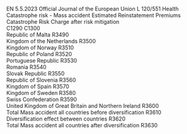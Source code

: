 EN  5.5.2023 Official Journal of the European Union L 120/551
 Health Catastrophe risk - Mass accident  Estimated Reinstatement 
Premiums  Catastrophe Risk Charge 
after risk mitigation  
C1290  C1300  
Republic of Malta  R3490  
Kingdom of the Netherlands  R3500  
Kingdom of Norway  R3510  
Republic of Poland  R3520  
Portuguese Republic  R3530  
Romania  R3540  
Slovak Republic  R3550  
Republic of Slovenia  R3560  
Kingdom of Spain  R3570  
Kingdom of Sweden  R3580  
Swiss Confederation  R3590  
United Kingdom of Great Britain and Northern Ireland  R3600  
Total Mass accident all countries before diversification  R3610  
Diversification effect between countries  R3620  
Total Mass accident all countries after diversification  R3630